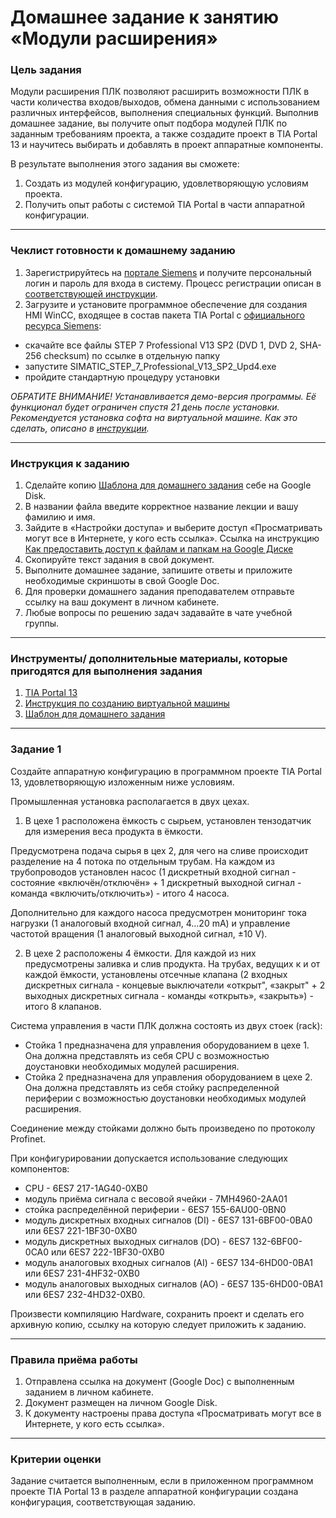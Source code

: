 # Домашнее задание к занятию «Модули расширения»

### Цель задания

Модули расширения ПЛК позволяют расширить возможности ПЛК в части количества входов/выходов, обмена данными с использованием различных интерфейсов, выполнения специальных функций. Выполнив домашнее задание, вы получите опыт подбора модулей ПЛК по заданным требованиям проекта, а также создадите проект в TIA Portal 13 и научитесь выбирать и добавлять в проект аппаратные компоненты.

В результате выполнения этого задания вы сможете:

1. Создать из модулей конфигурацию, удовлетворяющую условиям проекта.
2. Получить опыт работы с системой TIA Portal в части аппаратной конфигурации.

------

### Чеклист готовности к домашнему заданию

1. Зарегистрируйтесь на [портале Siemens](https://mall.industry.siemens.com/goos/WelcomePage.aspx?regionUrl=/ru&language=ru) и получите персональный логин и пароль для входа в систему. Процесс регистрации описан в [соответствующей инструкции](https://docs.google.com/presentation/d/1RPHvCE2OxBbHRMWSAV2E-HxscZvR2nRIZVHCy8hvjJE/edit?usp=sharing).
2. Загрузите и установите программное обеспечение для создания HMI WinCC, входящее в состав пакета TIA Portal с [официального ресурса Siemens](https://support.industry.siemens.com/cs/document/78793685/simatic-step-7-(tia-portal)-v13-trial-download?dti=0&lc=en-DE):
- скачайте все файлы STEP 7 Professional V13 SP2 (DVD 1, DVD 2, SHA-256 checksum) по ссылке в отдельную папку
- запустите SIMATIC_STEP_7_Professional_V13_SP2_Upd4.exe
- пройдите стандартную процедуру установки

*ОБРАТИТЕ ВНИМАНИЕ! Устанавливается демо-версия программы. Её функционал будет ограничен спустя 21 день после установки. Рекомендуется установка софта на виртуальной машине. Как это сделать, описано в [инструкции](https://docs.google.com/presentation/d/1psnSlotXT7cr8ECnaZaTCDLnIyYOGUzCArLeydeRztY/edit?usp=sharing).*

------

### Инструкция к заданию

1. Сделайте копию [Шаблона для домашнего задания](https://docs.google.com/document/d/160tBnjuFcjFOemMoznURI9OQNTR5i9XMYsa5WvEXHlM/edit?usp=sharing) себе на Google Disk.
2. В названии файла введите корректное название лекции и вашу фамилию и имя.
3. Зайдите в «Настройки доступа» и выберите доступ «Просматривать могут все в Интернете, у кого есть ссылка».
 Ссылка на инструкцию [Как предоставить доступ к файлам и папкам на Google Диске](https://support.google.com/docs/answer/2494822?hl=ru&co=GENIE.Platform%3DDesktop)
4. Скопируйте текст задания в свой документ.
5. Выполните домашнее задание, запишите ответы и приложите необходимые скриншоты в свой Google Doc.
6. Для проверки домашнего задания преподавателем отправьте ссылку на ваш документ в личном кабинете.
7. Любые вопросы по решению задач задавайте в чате учебной группы.

------

### Инструменты/ дополнительные материалы, которые пригодятся для выполнения задания

1. [TIA Portal 13](https://support.industry.siemens.com/cs/document/109745155/simatic-step-7-including-plcsim-v13-sp2-trial-download?dti=0&lc=en-WW)
2. [Инструкция по созданию виртуальной машины](https://docs.google.com/presentation/d/1psnSlotXT7cr8ECnaZaTCDLnIyYOGUzCArLeydeRztY/edit?usp=sharing)
3. [Шаблон для домашнего задания](https://docs.google.com/document/d/160tBnjuFcjFOemMoznURI9OQNTR5i9XMYsa5WvEXHlM/edit?usp=sharing)

------

### Задание 1

Создайте аппаратную конфигурацию в программном проекте TIA Portal 13, удовлетворяющую изложенным ниже условиям.

Промышленная установка располагается в двух цехах.

1. В цехе 1 расположена ёмкость с сырьем, установлен тензодатчик для измерения веса продукта в ёмкости.

Предусмотрена подача сырья в цех 2, для чего на сливе происходит разделение на 4 потока по отдельным трубам. На каждом из трубопроводов установлен насос (1 дискретный входной сигнал - состояние «включён/отключён» + 1 дискретный выходной сигнал - команда «включить/отключить») - итого 4 насоса.

Дополнительно для каждого насоса предусмотрен мониторинг тока нагрузки (1 аналоговый входной сигнал, 4...20 mA) и управление частотой вращения (1 аналоговый выходной сигнал, ±10 V).

2. В цехе 2 расположены 4 ёмкости. Для каждой из них предусмотрены заливка и слив продукта. На трубах, ведущих к и от каждой ёмкости, установлены отсечные клапана (2 входных дискретных сигнала - концевые выключатели «открыт", «закрыт" + 2 выходных дискретных сигнала - команды «открыть», «закрыть») - итого 8 клапанов.

Система управления в части ПЛК должна состоять из двух стоек (rack):
- Стойка 1 предназначена для управления оборудованием в цехе 1. Она должна представлять из себя CPU с возможностью доустановки необходимых модулей расширения.
- Стойка 2 предназначена для управления оборудованием в цехе 2. Она должна представлять из себя стойку распределенной периферии с возможностью доустановки необходимых модулей расширения.

Соединение между стойками должно быть произведено по протоколу Profinet. 

При конфигурировании допускается использование следующих компонентов:
- CPU - 6ES7 217-1AG40-0XB0
- модуль приёма сигнала с весовой ячейки - 7MH4960-2AA01
- стойка распределённой периферии - 6ES7 155-6AU00-0BN0
- модуль дискретных входных сигналов (DI) - 6ES7 131-6BF00-0BA0 или 6ES7 221-1BF30-0XB0
- модуль дискретных выходных сигналов (DO) - 6ES7 132-6BF00-0CA0 или 6ES7 222-1BF30-0XB0
- модуль аналоговых входных сигналов (AI) - 6ES7 134-6HD00-0BA1 или 6ES7 231-4HF32-0XB0
- модуль аналоговых выходных сигналов (AO) - 6ES7 135-6HD00-0BA1 или 6ES7 232-4HD32-0XB0.

Произвести компиляцию Hardware, сохранить проект и сделать его архивную копию, ссылку на которую следует приложить к заданию.

------

### Правила приёма работы

1. Отправлена ссылка на документ (Google Doc) с выполненным заданием в личном кабинете.
2. Документ размещен на личном Google Disk.
3. К документу настроены права доступа «Просматривать могут все в Интернете, у кого есть ссылка».

------

### Критерии оценки

Задание считается выполненным, если в приложенном программном проекте TIA Portal 13 в разделе аппаратной конфигурации создана конфигурация, соответствующая заданию.
